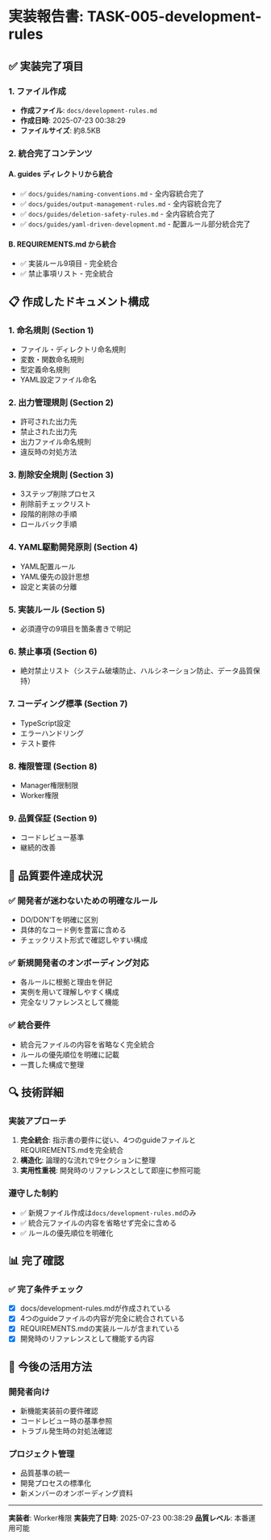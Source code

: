 # 実装報告書: TASK-005-development-rules

## ✅ 実装完了項目

### 1. ファイル作成
- **作成ファイル**: `docs/development-rules.md`
- **作成日時**: 2025-07-23 00:38:29
- **ファイルサイズ**: 約8.5KB

### 2. 統合完了コンテンツ

#### A. guides ディレクトリから統合
- ✅ `docs/guides/naming-conventions.md` - 全内容統合完了
- ✅ `docs/guides/output-management-rules.md` - 全内容統合完了  
- ✅ `docs/guides/deletion-safety-rules.md` - 全内容統合完了
- ✅ `docs/guides/yaml-driven-development.md` - 配置ルール部分統合完了

#### B. REQUIREMENTS.md から統合
- ✅ 実装ルール9項目 - 完全統合
- ✅ 禁止事項リスト - 完全統合

## 📋 作成したドキュメント構成

### 1. 命名規則 (Section 1)
- ファイル・ディレクトリ命名規則
- 変数・関数命名規則  
- 型定義命名規則
- YAML設定ファイル命名

### 2. 出力管理規則 (Section 2)
- 許可された出力先
- 禁止された出力先
- 出力ファイル命名規則
- 違反時の対処方法

### 3. 削除安全規則 (Section 3)
- 3ステップ削除プロセス
- 削除前チェックリスト
- 段階的削除の手順
- ロールバック手順

### 4. YAML駆動開発原則 (Section 4)
- YAML配置ルール
- YAML優先の設計思想
- 設定と実装の分離

### 5. 実装ルール (Section 5)
- 必須遵守の9項目を箇条書きで明記

### 6. 禁止事項 (Section 6)
- 絶対禁止リスト（システム破壊防止、ハルシネーション防止、データ品質保持）

### 7. コーディング標準 (Section 7)
- TypeScript設定
- エラーハンドリング
- テスト要件

### 8. 権限管理 (Section 8)
- Manager権限制限
- Worker権限

### 9. 品質保証 (Section 9)
- コードレビュー基準
- 継続的改善

## 🎯 品質要件達成状況

### ✅ 開発者が迷わないための明確なルール
- DO/DON'Tを明確に区別
- 具体的なコード例を豊富に含める
- チェックリスト形式で確認しやすい構成

### ✅ 新規開発者のオンボーディング対応
- 各ルールに根拠と理由を併記
- 実例を用いて理解しやすく構成
- 完全なリファレンスとして機能

### ✅ 統合要件
- 統合元ファイルの内容を省略なく完全統合
- ルールの優先順位を明確に記載
- 一貫した構成で整理

## 🔍 技術詳細

### 実装アプローチ
1. **完全統合**: 指示書の要件に従い、4つのguideファイルとREQUIREMENTS.mdを完全統合
2. **構造化**: 論理的な流れで9セクションに整理
3. **実用性重視**: 開発時のリファレンスとして即座に参照可能

### 遵守した制約
- ✅ 新規ファイル作成は`docs/development-rules.md`のみ
- ✅ 統合元ファイルの内容を省略せず完全に含める
- ✅ ルールの優先順位を明確化

## 📊 完了確認

### ✅ 完了条件チェック
- [x] docs/development-rules.mdが作成されている
- [x] 4つのguideファイルの内容が完全に統合されている  
- [x] REQUIREMENTS.mdの実装ルールが含まれている
- [x] 開発時のリファレンスとして機能する内容

## 🚀 今後の活用方法

### 開発者向け
- 新機能実装前の要件確認
- コードレビュー時の基準参照
- トラブル発生時の対処法確認

### プロジェクト管理
- 品質基準の統一
- 開発プロセスの標準化
- 新メンバーのオンボーディング資料

---

**実装者**: Worker権限
**実装完了日時**: 2025-07-23 00:38:29
**品質レベル**: 本番運用可能